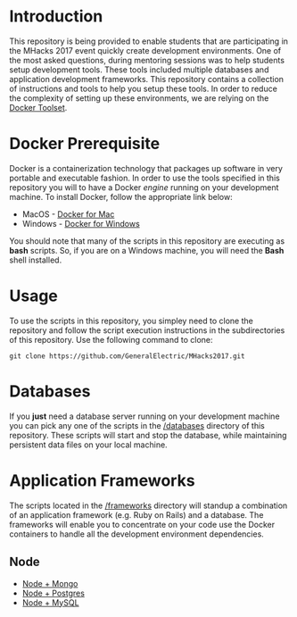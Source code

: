 # Introduction

This repository is being provided to enable students that are participating
in the MHacks 2017 event quickly create development environments. One of
the most asked questions, during mentoring sessions was to help students
setup development tools. These tools included multiple databases and
application development frameworks. This repository contains a collection
of instructions and tools to help you setup these tools. In order to
reduce the complexity of setting up these environments, we are relying on
the [Docker Toolset](https://www.docker.com/what-docker).

# Docker Prerequisite

Docker is a containerization technology that packages up software in
very portable and executable fashion. In order to use the tools specified
in this repository you will to have a Docker *engine* running on your
development machine. To install Docker, follow the appropriate link
below:

* MacOS - [Docker for Mac](https://www.docker.com/docker-mac)
* Windows - [Docker for Windows](https://www.docker.com/docker-windows)

You should note that many of the scripts in this repository are executing
as **bash** scripts. So, if you are on a Windows machine, you will need the
**Bash** shell installed.

# Usage

To use the scripts in this repository, you simpley need to clone the repository
and follow the script execution instructions in the subdirectories of this
repository. Use the following command to clone:

```
git clone https://github.com/GeneralElectric/MHacks2017.git
```

# Databases

If you **just** need a database server running on your
development machine you can pick any one of the scripts in the
[/databases](databases) directory of this repository. These
scripts will start and stop the database, while maintaining
persistent data files on your local machine.

# Application Frameworks

The scripts located in the [/frameworks](frameworks) directory
will standup a combination of an application framework (e.g.
Ruby on Rails) and a database. The frameworks will enable you
to concentrate on your code use the Docker containers to
handle all the development environment dependencies.

## Node 
* [Node + Mongo](https://github.com/GeneralElectric/MHacks2017/tree/master/frameworks/express/mongo)
* [Node + Postgres](https://github.com/GeneralElectric/MHacks2017/tree/master/frameworks/express/postgres)
* [Node + MySQL](https://github.com/GeneralElectric/MHacks2017/tree/master/frameworks/express/mysql)
